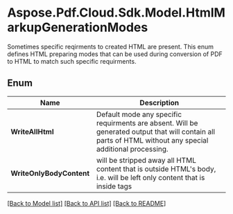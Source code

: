 # Aspose.Pdf.Cloud.Sdk.Model.HtmlMarkupGenerationModes
Sometimes specific reqirments to created HTML are present.
This enum defines HTML preparing modes that can be used
during conversion of PDF to HTML to match such specific requirments.
            

## Enum

 Name | Description
------------ | ------------
**WriteAllHtml** | Default mode any specific requirments are absent. Will be generated output that will contain all parts of HTML without any special additional processing.
**WriteOnlyBodyContent** | will be stripped away all HTML content that is outside HTML's body, i.e. will be left only content that is inside tags


[[Back to Model list]](../README.md#documentation-for-models) [[Back to API list]](../README.md#documentation-for-api-endpoints) [[Back to README]](../README.md)

